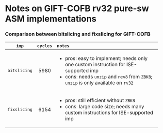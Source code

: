 # Notes on GIFT-COFB rv32 pure-sw ASM implementations

### Comparison between bitslicing and fixslicing for GIFT-COFB

| `imp`        | `cycles`   | `notes` |
| :--------:   | :---------:|:--------|
| `bitslicing` |   5980     | <ul><li>pros: easy to implement; needs only one custom instruction for ISE-supported imp </li><li>cons: needs `unzip` and `rev8` from `ZBKB`; `unzip` is only available on `rv32`</li></ul>    |
| `fixslicing` |   6154     | <ul><li>pros: still efficient without `ZBKB` </li><li>cons: large code size; needs many custom instructions for ISE-supported imp</li></ul>        |
